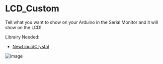 # LCD_Custom

Tell what you want to show on your Arduino in the Serial Monitor and it will show on the LCD!

Librairy Needed:
* [NewLiquidCrystal](https://github.com/fmalpartida/New-LiquidCrystal)



![image](https://user-images.githubusercontent.com/82216890/218256676-810a27a4-c1de-4a6a-9678-c58cefa945b9.png)
